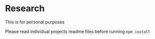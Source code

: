 # Research
This is for personal purposes

Please read individual projects readme files before running ```npm install```
